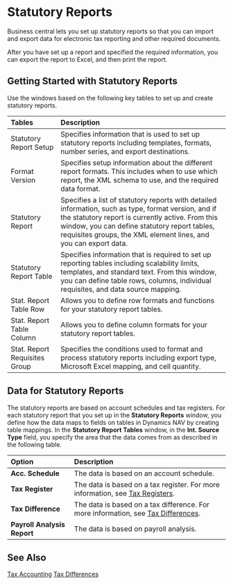 # Statutory Reports

Business central lets you set up statutory reports so that you can import and export data for electronic tax reporting and other required documents.

After you have set up a report and specified the required information, you can export the report to Excel, and then print the report.

 

## Getting Started with Statutory Reports 

Use the windows based on the following key tables to set up and create statutory reports. 

| Tables                        | Description                                                  |
| :---------------------------- | :----------------------------------------------------------- |
| Statutory Report Setup        | Specifies information that is used to set up statutory reports including templates, formats, number series, and export destinations. |
| Format Version                | Specifies setup information about the different report formats. This includes when to use which report, the XML schema to use, and the required data format. |
| Statutory Report              | Specifies a list of statutory reports with detailed information, such as type, format version, and if the statutory report is currently active. From this window, you can define statutory report tables, requisites groups, the XML element lines, and you can export data. |
| Statutory Report Table        | Specifies information that is required to set up reporting tables including scalability limits, templates, and standard text.   From this window, you can define table rows, columns, individual requisites, and data source mapping. |
| Stat. Report Table Row        | Allows you to define row formats and functions for your statutory report tables. |
| Stat. Report Table Column     | Allows you to define column formats for your statutory report tables. |
| Stat. Report Requisites Group | Specifies the conditions used to format and process statutory reports including export type, Microsoft Excel mapping, and cell quantity. |

 

## Data for Statutory Reports 

The statutory reports are based on account schedules and tax registers. For each statutory report that you set up in the **Statutory Reports** window, you define how the data maps to fields on tables in Dynamics NAV by creating table mappings. In the **Statutory Report Tables** window, in the **Int. Source Type** field, you specify the area that the data comes from as described in the following table.

| Option                      | Description                                                  |
| :-------------------------- | :----------------------------------------------------------- |
| **Acc. Schedule**           | The data is based on an account schedule.                    |
| **Tax Register**            | The data is based on a tax register. For more information, see [Tax Registers](https://docs.microsoft.com/en-us/dynamics-nav-app/localfunctionality/russia/tax-registers). |
| **Tax Difference**          | The data is based on a tax difference. For more information, see [Tax Differences](https://docs.microsoft.com/en-us/dynamics-nav-app/localfunctionality/russia/tax-differences). |
| **Payroll Analysis Report** | The data is based on payroll analysis.                       |

 

## See Also 

[Tax Accounting]()
[Tax Differences]()

